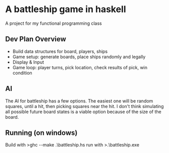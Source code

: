 # A battleship game in haskell
A project for my functional programming class

## Dev Plan Overview
* Build data structures for board, players, ships
* Game setup: generate boards, place ships randomly and legally
* Display & Input
* Game loop: player turns, pick location, check results of pick, win condition

## AI
The AI for battleship has a few options. The easiest one will be random squares, until a hit, then picking squares near the hit. I don't think simulating all possible future board states is a viable option because of the size of the board.

## Running (on windows)
Build with >ghc --make .\battleship.hs
run with >.\battleship.exe
